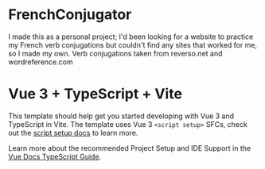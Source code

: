 # FrenchConjugator
I made this as a personal project;
I'd been looking for a website to practice my French verb conjugations but couldn't find any sites that worked for me, so I made my own.
Verb conjugations taken from reverso.net and wordreference.com
# Vue 3 + TypeScript + Vite

This template should help get you started developing with Vue 3 and TypeScript in Vite. The template uses Vue 3 `<script setup>` SFCs, check out the [script setup docs](https://v3.vuejs.org/api/sfc-script-setup.html#sfc-script-setup) to learn more.

Learn more about the recommended Project Setup and IDE Support in the [Vue Docs TypeScript Guide](https://vuejs.org/guide/typescript/overview.html#project-setup).
